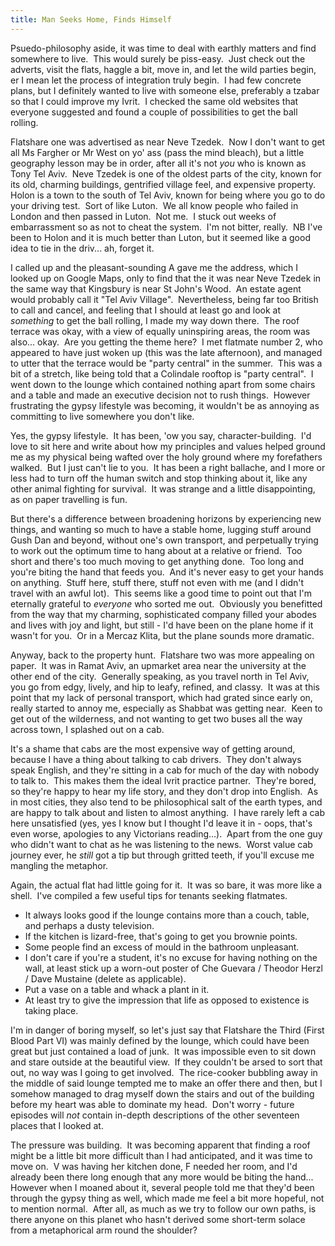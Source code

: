 ```yaml
---
title: Man Seeks Home, Finds Himself
---
```

Psuedo-philosophy aside, it was time to deal with earthly matters and
find somewhere to live.  This would surely be piss-easy.  Just check out
the adverts, visit the flats, haggle a bit, move in, and let the wild
parties begin, er I mean let the process of integration truly begin.  I
had few concrete plans, but I definitely wanted to live with someone
else, preferably a tzabar so that I could improve my Ivrit.  I checked
the same old websites that everyone suggested and found a couple of
possibilities to get the ball rolling.

Flatshare one was advertised as near Neve Tzedek.  Now I don't want to
get all Ms Fargher or Mr West on yo' ass (pass the mind bleach), but a
little geography lesson may be in order, after all it's not _you_ who is
known as Tony Tel Aviv.  Neve Tzedek is one of the oldest parts of the
city, known for its old, charming buildings, gentrified village feel,
and expensive property.  Holon is a town to the south of Tel Aviv, known
for being where you go to do your driving test.  Sort of like Luton.  We
all know people who failed in London and then passed in Luton.  Not me. 
I stuck out weeks of embarrassment so as not to cheat the system.  I'm
not bitter, really.  NB I've been to Holon and it is much better than
Luton, but it seemed like a good idea to tie in the driv... ah, forget
it.

I called up and the pleasant-sounding A gave me the address, which I
looked up on Google Maps, only to find that the it was near Neve Tzedek
in the same way that Kingsbury is near St John's Wood.  An estate agent
would probably call it "Tel Aviv Village".  Nevertheless, being far too
British to call and cancel, and feeling that I should at least go and
look at _something_ to get the ball rolling, I made my way down there. 
The roof terrace was okay, with a view of equally uninspiring areas, the
room was also... okay.  Are you getting the theme here?  I met flatmate
number 2, who appeared to have just woken up (this was the late
afternoon), and managed to utter that the terrace would be "party
central" in the summer.  This was a bit of a stretch, like being told
that a Colindale rooftop is "party central".  I went down to the lounge
which contained nothing apart from some chairs and a table and made an
executive decision not to rush things.  However frustrating the gypsy
lifestyle was becoming, it wouldn't be as annoying as committing to live
somewhere you don't like.

Yes, the gypsy lifestyle.  It has been, 'ow you say,
character-building.  I'd love to sit here and write about how my
principles and values helped ground me as my physical being wafted over
the holy ground where my forefathers walked.  But I just can't lie to
you.  It has been a right ballache, and I more or less had to turn off
the human switch and stop thinking about it, like any other animal
fighting for survival.  It was strange and a little disappointing, as on
paper travelling is fun.

But there's a difference between broadening horizons by experiencing new
things, and wanting so much to have a stable home, lugging stuff around
Gush Dan and beyond, without one's own transport, and perpetually trying
to work out the optimum time to hang about at a relative or friend.  Too
short and there's too much moving to get anything done.  Too long and
you're biting the hand that feeds you.  And it's never easy to get your
hands on anything.  Stuff here, stuff there, stuff not even with me (and
I didn't travel with an awful lot).  This seems like a good time to
point out that I'm eternally grateful to _everyone_ who sorted me out. 
Obviously you benefitted from the way that my charming, sophisticated
company filled your abodes and lives with joy and light, but still - I'd
have been on the plane home if it wasn't for you.  Or in a Mercaz Klita,
but the plane sounds more dramatic.

Anyway, back to the property hunt.  Flatshare two was more appealing on
paper.  It was in Ramat Aviv, an upmarket area near the university at
the other end of the city.  Generally speaking, as you travel north in
Tel Aviv, you go from edgy, lively, and hip to leafy, refined, and
classy.  It was at this point that my lack of personal transport, which
had grated since early on, really started to annoy me, especially as
Shabbat was getting near.  Keen to get out of the wilderness, and not
wanting to get two buses all the way across town, I splashed out on a
cab.

It's a shame that cabs are the most expensive way of getting around,
because I have a thing about talking to cab drivers.  They don't always
speak English, and they're sitting in a cab for much of the day with
nobody to talk to.  This makes them the ideal Ivrit practice partner. 
They're bored, so they're happy to hear my life story, and they don't
drop into English.  As in most cities, they also tend to be
philosophical salt of the earth types, and are happy to talk about and
listen to almost anything.  I have rarely left a cab here unsatisfied
(yes, yes I know but I thought I'd leave it in - oops, that's even
worse, apologies to any Victorians reading...).  Apart from the one guy
who didn't want to chat as he was listening to the news.  Worst value
cab journey ever, he _still_ got a tip but through gritted teeth, if
you'll excuse me mangling the metaphor.

Again, the actual flat had little going for it.  It was so bare, it was
more like a shell.  I've compiled a few useful tips for tenants seeking
flatmates.

* It always looks good if the lounge contains more than a couch, table,
  and perhaps a dusty television.
* If the kitchen is lizard-free, that's going to get you brownie points.
* Some people find an excess of mould in the bathroom unpleasant.
* I don't care if you're a student, it's no excuse for having nothing on
  the wall, at least stick up a worn-out poster of Che Guevara / Theodor
  Herzl / Dave Mustaine (delete as applicable).
* Put a vase on a table and whack a plant in it.
* At least try to give the impression that life as opposed to existence
  is taking place.

I'm in danger of boring myself, so let's just say that Flatshare the
Third (First Blood Part VI) was mainly defined by the lounge, which
could have been great but just contained a load of junk.  It was
impossible even to sit down and stare outside at the beautiful view.  If
they couldn't be arsed to sort that out, no way was I going to get
involved.  The rice-cooker bubbling away in the middle of said lounge
tempted me to make an offer there and then, but I somehow managed to
drag myself down the stairs and out of the building before my heart was
able to dominate my head.  Don't worry - future episodes will _not_
contain in-depth descriptions of the other seventeen places that
I looked at.

The pressure was building.  It was becoming apparent that finding a roof
might be a little bit more difficult than I had anticipated, and it was
time to move on.  V was having her kitchen done, F needed her room, and
I'd already been there long enough that any more would be biting the
hand...  However when I moaned about it, several people told me that
they'd been through the gypsy thing as well, which made me feel a bit
more hopeful, not to mention normal.  After all, as much as we try to
follow our own paths, is there anyone on this planet who hasn't derived
some short-term solace from a metaphorical arm round the shoulder?
